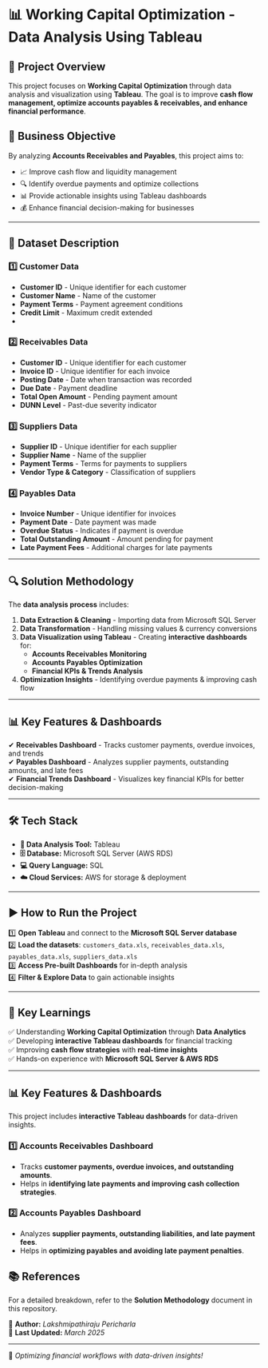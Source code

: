# 📊 Working Capital Optimization - Data Analysis Using Tableau

## 📌 Project Overview
This project focuses on **Working Capital Optimization** through data analysis and visualization using **Tableau**. The goal is to improve **cash flow management, optimize accounts payables & receivables, and enhance financial performance**.

## 🚀 Business Objective
By analyzing **Accounts Receivables and Payables**, this project aims to:
- 📈 Improve cash flow and liquidity management
- 🔍 Identify overdue payments and optimize collections
- 📊 Provide actionable insights using Tableau dashboards
- 💰 Enhance financial decision-making for businesses

---

## 📂 Dataset Description

### 1️⃣ **Customer Data**
- **Customer ID** - Unique identifier for each customer
- **Customer Name** - Name of the customer
- **Payment Terms** - Payment agreement conditions
- **Credit Limit** - Maximum credit extended
- 

### 2️⃣ **Receivables Data**
- **Customer ID** - Unique identifier for each customer
- **Invoice ID** - Unique identifier for each invoice
- **Posting Date** - Date when transaction was recorded
- **Due Date** - Payment deadline
- **Total Open Amount** - Pending payment amount
- **DUNN Level** - Past-due severity indicator

### 3️⃣ **Suppliers Data**
- **Supplier ID** - Unique identifier for each supplier
- **Supplier Name** - Name of the supplier
- **Payment Terms** - Terms for payments to suppliers
- **Vendor Type & Category** - Classification of suppliers

### 4️⃣ **Payables Data**
- **Invoice Number** - Unique identifier for invoices
- **Payment Date** - Date payment was made
- **Overdue Status** - Indicates if payment is overdue
- **Total Outstanding Amount** - Amount pending for payment
- **Late Payment Fees** - Additional charges for late payments

---

## 🔍 Solution Methodology
The **data analysis process** includes:
1. **Data Extraction & Cleaning** - Importing data from Microsoft SQL Server
2. **Data Transformation** - Handling missing values & currency conversions
3. **Data Visualization using Tableau** - Creating **interactive dashboards** for:
   - **Accounts Receivables Monitoring**
   - **Accounts Payables Optimization**
   - **Financial KPIs & Trends Analysis**
4. **Optimization Insights** - Identifying overdue payments & improving cash flow

---

## 📊 Key Features & Dashboards
✔ **Receivables Dashboard** - Tracks customer payments, overdue invoices, and trends  
✔ **Payables Dashboard** - Analyzes supplier payments, outstanding amounts, and late fees  
✔ **Financial Trends Dashboard** - Visualizes key financial KPIs for better decision-making  

---

## 🛠 Tech Stack
- **📌 Data Analysis Tool:** Tableau  
- **🗄️ Database:** Microsoft SQL Server (AWS RDS)  
- **💻 Query Language:** SQL  
- **☁️ Cloud Services:** AWS for storage & deployment  

---

## ▶️ How to Run the Project
1️⃣ **Open Tableau** and connect to the **Microsoft SQL Server database**  
2️⃣ **Load the datasets**: `customers_data.xls`, `receivables_data.xls`, `payables_data.xls`, `suppliers_data.xls`  
3️⃣ **Access Pre-built Dashboards** for in-depth analysis  
4️⃣ **Filter & Explore Data** to gain actionable insights  

---

## 🎯 Key Learnings
✅ Understanding **Working Capital Optimization** through **Data Analytics**  
✅ Developing **interactive Tableau dashboards** for financial tracking  
✅ Improving **cash flow strategies** with **real-time insights**  
✅ Hands-on experience with **Microsoft SQL Server & AWS RDS**  

---
## 📊 Key Features & Dashboards
This project includes **interactive Tableau dashboards** for data-driven insights.

### 1️⃣ Accounts Receivables Dashboard
- Tracks **customer payments, overdue invoices, and outstanding amounts**.
- Helps in **identifying late payments and improving cash collection strategies**.

### 2️⃣ Accounts Payables Dashboard
- Analyzes **supplier payments, outstanding liabilities, and late payment fees**.
- Helps in **optimizing payables and avoiding late payment penalties**.

## 📚 References
For a detailed breakdown, refer to the **Solution Methodology** document in this repository.


📌 **Author:** *Lakshmipathiraju Pericharla*  
📆 **Last Updated:** *March 2025*

---
🚀 *Optimizing financial workflows with data-driven insights!*
